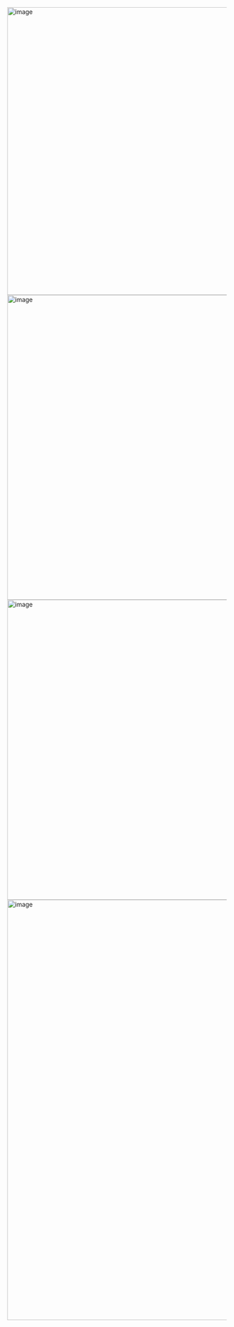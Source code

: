 <img width="660" alt="image" src="https://user-images.githubusercontent.com/42606352/162614878-2f9fc169-5b3c-4f99-8ada-caaeb8001658.png">
<img width="699" alt="image" src="https://user-images.githubusercontent.com/42606352/162614936-9a6fa9f6-5698-47d1-9418-89d20f2cdfd1.png">
<img width="688" alt="image" src="https://user-images.githubusercontent.com/42606352/162614943-f7cf1b14-fe1c-44a6-8351-3349d803098d.png">
<img width="964" alt="image" src="https://user-images.githubusercontent.com/42606352/162614966-f4af1171-3ce9-421e-8569-e619b59c9b40.png">
